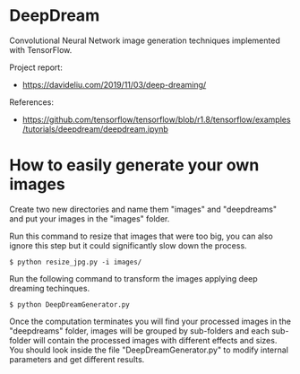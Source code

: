 # DeepDream

Convolutional Neural Network image generation techniques implemented with TensorFlow.

Project report:
- https://davideliu.com/2019/11/03/deep-dreaming/

References:
- https://github.com/tensorflow/tensorflow/blob/r1.8/tensorflow/examples/tutorials/deepdream/deepdream.ipynb

# How to easily generate your own images
Create two new directories and name them "images" and "deepdreams" and put your images in the "images" folder.

Run this command to resize that images that were too big, you can also ignore this step but it could significantly slow down the process.
```
$ python resize_jpg.py -i images/
```
Run the following command to transform the images applying deep dreaming techinques.
```
$ python DeepDreamGenerator.py
```
Once the computation terminates you will find your processed images in the "deepdreams" folder, images will be grouped by sub-folders and each sub-folder will contain the processed images with different effects and sizes. You should look inside the file "DeepDreamGenerator.py" to modify internal parameters and get different results.

